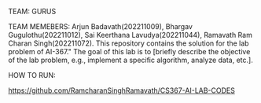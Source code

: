 TEAM: GURUS

TEAM MEMEBERS: Arjun Badavath(202211009), Bhargav Gugulothu(202211012), Sai Keerthana Lavudya(202211044), Ramavath Ram Charan Singh(202211072).
This repository contains the solution for the lab problem of AI-367." The goal of this lab is to [briefly describe the objective of the lab problem, e.g., implement a specific algorithm, analyze data, etc.].

HOW TO RUN:

https://github.com/RamcharanSinghRamavath/CS367-AI-LAB-CODES

